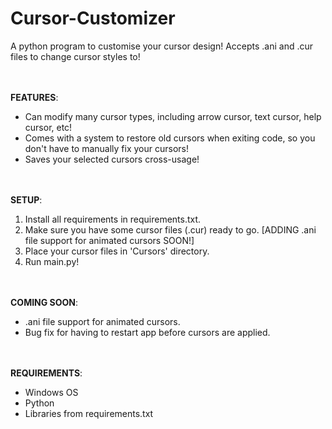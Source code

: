 # Cursor-Customizer
A python program to customise your cursor design! Accepts .ani and .cur files to change cursor styles to!

‎‎‎‎‎‎‎‎ㅤ

**FEATURES**:
- Can modify many cursor types, including arrow cursor, text cursor, help cursor, etc!
- Comes with a system to restore old cursors when exiting code, so you don't have to manually fix your cursors!
- Saves your selected cursors cross-usage!

‎‎‎‎‎‎‎‎ㅤ

**SETUP**:
1. Install all requirements in requirements.txt.
2. Make sure you have some cursor files (.cur) ready to go. [ADDING .ani file support for animated cursors SOON!]
3. Place your cursor files in 'Cursors' directory.
4. Run main.py!

‎‎‎‎‎‎‎‎ㅤ

**COMING SOON**:
- .ani file support for animated cursors.
- Bug fix for having to restart app before cursors are applied.

‎‎‎‎‎‎‎‎ㅤ

**REQUIREMENTS**:
- Windows OS
- Python
- Libraries from requirements.txt
